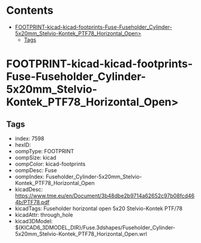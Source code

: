 



Contents
========

* [FOOTPRINT-kicad-kicad-footprints-Fuse-Fuseholder_Cylinder-5x20mm_Stelvio-Kontek_PTF78_Horizontal_Open>](#footprint-kicad-kicad-footprints-fuse-fuseholder_cylinder-5x20mm_stelvio-kontek_ptf78_horizontal_open)
	* [Tags](#tags)

# FOOTPRINT-kicad-kicad-footprints-Fuse-Fuseholder_Cylinder-5x20mm_Stelvio-Kontek_PTF78_Horizontal_Open>

## Tags

- index: 7598
- hexID: 
- oompType: FOOTPRINT
- oompSize: kicad
- oompColor: kicad-footprints
- oompDesc: Fuse
- oompIndex: Fuseholder_Cylinder-5x20mm_Stelvio-Kontek_PTF78_Horizontal_Open
- kicadDesc: https://www.tme.eu/en/Document/3b48dbe2b9714a62652c97b08fcd464b/PTF78.pdf
- kicadTags: Fuseholder horizontal open 5x20 Stelvio-Kontek PTF/78
- kicadAttr: through_hole
- kicad3DModel: ${KICAD6_3DMODEL_DIR}/Fuse.3dshapes/Fuseholder_Cylinder-5x20mm_Stelvio-Kontek_PTF78_Horizontal_Open.wrl
